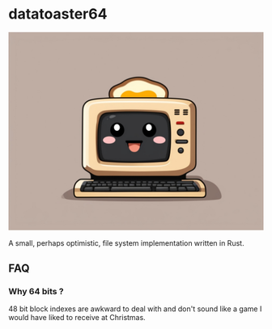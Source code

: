# datatoaster64

![Logo](logo.jpg) 

A small, perhaps optimistic, file system implementation written in Rust.

## FAQ

### Why 64 bits ?

48 bit block indexes are awkward to deal with and don't sound like a game I would have liked to receive at Christmas.
